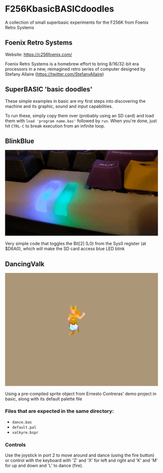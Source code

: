 # F256KbasicBASICdoodles
A collection of small superbasic experiments for the F256K from Foenix Retro Systems

## Foenix Retro Systems
Website: https://c256foenix.com/

Foenix Retro Systems is a homebrew effort to bring 8/16/32-bit era processors in a new, reimagined retro series of computer designed by Stefany Allaire (https://twitter.com/StefanyAllaire)

## SuperBASIC 'basic doodles'
These simple examples in basic are my first steps into discovering the machine and its graphic, sound and input capabilities.

To run these, simply copy them over (probably using an SD card) and load them with `load 'program name.bas'` followed by `run`. When you're done, just hit `CTRL-C` to break execution from an infinite loop.

## BlinkBlue
![Blue LED blink](https://raw.githubusercontent.com/Mu0n/F256KbasicBASICdoodles/main/blinkblue/blink.gif)

Very simple code that toggles the Bit[2] (L0) from the Sys0 register (at $D6A0), which will make the SD card access blue LED blink

## DancingValk
![Dancing Valk!](https://raw.githubusercontent.com/Mu0n/F256KbasicBASICdoodles/main/DancingValk/dancevalkthumb.png)

Using a pre-compiled sprite object from Ernesto Contreras' demo project in basic, along with its default palette file

### Files that are expected in the same directory:

* `dance.bas`
* `default.pal`
* `valkyre.bspr`

### Controls
Use the joystick in port 2 to move around and dance (using the fire button) or control with the keyboard with 'Z' and 'X' for left and right and 'K' and 'M' for up and down and 'L' to dance (fire).
